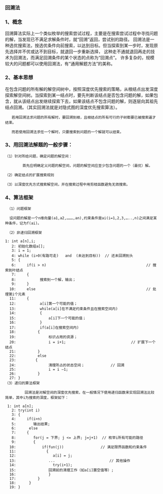 ### 回溯法
### 1、概念
回溯算法实际上一个类似枚举的搜索尝试过程，主要是在搜索尝试过程中寻找问题的解，当发现已不满足求解条件时，就“回溯”返回，尝试别的路径。
回溯法是一种选优搜索法，按选优条件向前搜索，以达到目标。但当探索到某一步时，发现原先选择并不优或达不到目标，就退回一步重新选择，
这种走不通就退回再走的技术为回溯法，而满足回溯条件的某个状态的点称为“回溯点”。
许多复杂的，规模较大的问题都可以使用回溯法，有“通用解题方法”的美称。

### 2、基本思想
   在包含问题的所有解的解空间树中，按照深度优先搜索的策略，从根结点出发深度探索解空间树。当探索到某一结点时，要先判断该结点是否包含问题的解，如果包含，就从该结点出发继续探索下去，如果该结点不包含问题的解，则逐层向其祖先结点回溯。（其实回溯法就是对隐式图的深度优先搜索算法）。

       若用回溯法求问题的所有解时，要回溯到根，且根结点的所有可行的子树都要已被搜索遍才结束。

       而若使用回溯法求任一个解时，只要搜索到问题的一个解就可以结束。

### 3、用回溯法解题的一般步骤：
    （1）针对所给问题，确定问题的解空间：

            首先应明确定义问题的解空间，问题的解空间应至少包含问题的一个（最优）解。

    （2）确定结点的扩展搜索规则

    （3）以深度优先方式搜索解空间，并在搜索过程中用剪枝函数避免无效搜索。

### 4、算法框架
     （1）问题框架

      设问题的解是一个n维向量(a1,a2,………,an),约束条件是ai(i=1,2,3,…..,n)之间满足某种条件，记为f(ai)。

     （2）非递归回溯框架

    1: int a[n],i;
       2: 初始化数组a[];
       3: i = 1;
       4: while (i>0(有路可走)   and  (未达到目标))  // 还未回溯到头
       5: {
       6:     if(i > n)                                              // 搜索到叶结点
       7:     {   
       8:           搜索到一个解，输出；
       9:     }
      10:     else                                                   // 处理第i个元素
      11:     { 
      12:           a[i]第一个可能的值；
      13:           while(a[i]在不满足约束条件且在搜索空间内)
      14:           {
      15:               a[i]下一个可能的值；
      16:           }
      17:           if(a[i]在搜索空间内)
      18:          {
      19:               标识占用的资源；
      20:               i = i+1;                              // 扩展下一个结点
      21:          }
      22:          else 
      23:         {
      24:               清理所占的状态空间；            // 回溯
      25:               i = i –1; 
      26:          }
      27: }
    （3）递归的算法框架
    
             回溯法是对解空间的深度优先搜索，在一般情况下使用递归函数来实现回溯法比较简单，其中i为搜索的深度，框架如下：
    
     1: int a[n];
       2: try(int i)
       3: {
       4:     if(i>n)
       5:        输出结果;
       6:      else
       7:     {
       8:        for(j = 下界; j <= 上界; j=j+1)  // 枚举i所有可能的路径
       9:        {
      10:            if(fun(j))                 // 满足限界函数和约束条件
      11:              {
      12:                 a[i] = j;
      13:               ...                         // 其他操作
      14:                 try(i+1);
      15:               回溯前的清理工作（如a[i]置空值等）;
      16:               }
      17:          }
      18:      }
      19: }